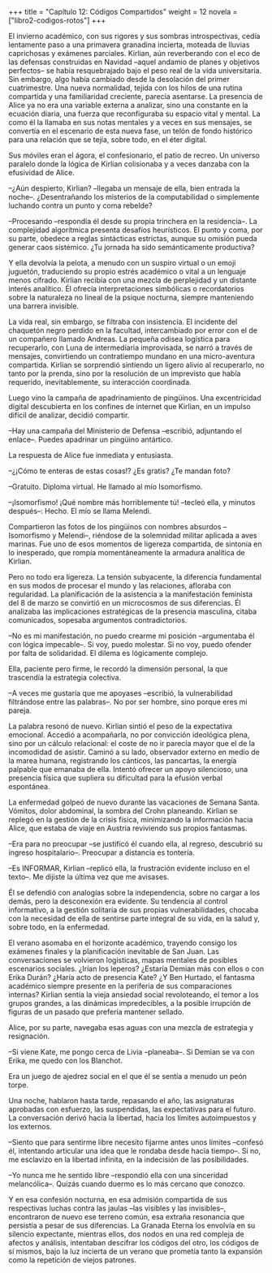 +++
title = "Capítulo 12: Códigos Compartidos"
weight = 12
novela = ["libro2-codigos-rotos"]
+++

El invierno académico, con sus rigores y sus sombras introspectivas, cedía
lentamente paso a una primavera granadina incierta, moteada de lluvias
caprichosas y exámenes parciales. Kirlian, aún reverberando con el eco de las
defensas construidas en Navidad –aquel andamio de planes y objetivos perfectos–
se había resquebrajado bajo el peso real de la vida universitaria. Sin embargo,
algo había cambiado desde la desolación del primer cuatrimestre. Una nueva
normalidad, tejida con los hilos de una rutina compartida y una familiaridad
creciente, parecía asentarse. La presencia de Alice ya no era una variable
externa a analizar, sino una constante en la ecuación diaria, una fuerza que
reconfiguraba su espacio vital y mental. La como él la llamaba
en sus notas mentales y a veces en sus mensajes, se convertía en el escenario de
esta nueva fase, un telón de fondo histórico para una relación que se tejía,
sobre todo, en el éter digital.

Sus móviles eran el ágora, el confesionario, el patio de recreo. Un universo
paralelo donde la lógica de Kirlian colisionaba y a veces danzaba con la
efusividad de Alice.

–¿Aún despierto, Kirlian? –llegaba un mensaje de ella, bien entrada la noche–.
¿Desentrañando los misterios de la computabilidad o simplemente luchando contra
un punto y coma rebelde?

–Procesando –respondía él desde su propia trinchera en la residencia–. La
complejidad algorítmica presenta desafíos heurísticos. El punto y coma, por su
parte, obedece a reglas sintácticas estrictas, aunque su omisión pueda generar
caos sistémico. ¿Tu jornada ha sido semánticamente productiva?

Y ella devolvía la pelota, a menudo con un suspiro virtual o un emoji juguetón,
traduciendo su propio estrés académico o vital a un lenguaje menos cifrado.
Kirlian recibía con una mezcla de perplejidad y un distante interés analítico.
Él ofrecía interpretaciones simbólicas o recordatorios sobre la naturaleza no
lineal de la psique nocturna, siempre manteniendo una barrera invisible.

La vida real, sin embargo, se filtraba con insistencia. El incidente del
chaquetón negro perdido en la facultad, intercambiado por error con el de un
compañero llamado Andreas. La pequeña odisea logística para recuperarlo, con
Luna de intermediaria improvisada, se narró a través de mensajes, convirtiendo
un contratiempo mundano en una micro-aventura compartida. Kirlian se sorprendió
sintiendo un ligero alivio al recuperarlo, no tanto por la prenda, sino por la
resolución de un imprevisto que había requerido, inevitablemente, su interacción
coordinada.

Luego vino la campaña de apadrinamiento de pingüinos. Una excentricidad digital
descubierta en los confines de internet que Kirlian, en un impulso difícil de
analizar, decidió compartir.

–Hay una campaña del Ministerio de Defensa –escribió, adjuntando el enlace–.
Puedes apadrinar un pingüino antártico.

La respuesta de Alice fue inmediata y entusiasta.

–¿¡Cómo te enteras de estas cosas!? ¿Es gratis? ¿Te mandan foto?

–Gratuito. Diploma virtual. He llamado al mío Isomorfismo.

–¡Isomorfismo! ¡Qué nombre más horriblemente tú! –tecleó ella, y minutos
después–: Hecho. El mío se llama Melendi.

Compartieron las fotos de los pingüinos con nombres absurdos –Isomorfismo y
Melendi–, riéndose de la solemnidad militar aplicada a aves marinas. Fue uno de
esos momentos de ligereza compartida, de sintonía en lo inesperado, que rompía
momentáneamente la armadura analítica de Kirlian.

Pero no todo era ligereza. La tensión subyacente, la diferencia fundamental en
sus modos de procesar el mundo y las relaciones, afloraba con regularidad. La
planificación de la asistencia a la manifestación feminista del 8 de marzo se
convirtió en un microcosmos de sus diferencias. Él analizaba las implicaciones
estratégicas de la presencia masculina, citaba comunicados, sopesaba argumentos
contradictorios.

–No es mi manifestación, no puedo crearme mi posición –argumentaba él con lógica
impecable–. Si voy, puedo molestar. Si no voy, puedo ofender por falta de
solidaridad. El dilema es lógicamente complejo.

Ella, paciente pero firme, le recordó la dimensión personal, la que trascendía
la estrategia colectiva.

–A veces me gustaría que me apoyases –escribió, la vulnerabilidad filtrándose
entre las palabras–. No por ser hombre, sino porque eres mi pareja.

La palabra resonó de nuevo. Kirlian sintió el peso de la expectativa emocional.
Accedió a acompañarla, no por convicción ideológica plena, sino por un cálculo
relacional: el coste de no ir parecía mayor que el de la incomodidad de asistir.
Caminó a su lado, observador externo en medio de la marea humana, registrando
los cánticos, las pancartas, la energía palpable que emanaba de ella. Intentó
ofrecer un apoyo silencioso, una presencia física que supliera su dificultad
para la efusión verbal espontánea.

La enfermedad golpeó de nuevo durante las vacaciones de Semana Santa. Vómitos,
dolor abdominal, la sombra del Crohn planeando. Kirlian se replegó en la gestión
de la crisis física, minimizando la información hacia Alice, que estaba de viaje
en Austria reviviendo sus propios fantasmas.

–Era para no preocupar –se justificó él cuando ella, al regreso, descubrió su
ingreso hospitalario–. Preocupar a distancia es tontería.

–Es INFORMAR, Kirlian –replicó ella, la frustración evidente incluso en el
texto–. Me dijiste la última vez que me avisases.

Él se defendió con analogías sobre la independencia, sobre no cargar a los
demás, pero la desconexión era evidente. Su tendencia al control informativo, a
la gestión solitaria de sus propias vulnerabilidades, chocaba con la necesidad
de ella de sentirse parte integral de su vida, en la salud y, sobre todo, en la
enfermedad.

El verano asomaba en el horizonte académico, trayendo consigo los exámenes
finales y la planificación inevitable de San Juan. Las conversaciones se
volvieron logísticas, mapas mentales de posibles escenarios sociales. ¿Irían los
leperos? ¿Estaría Demian más con ellos o con Erika Durán? ¿Haría acto de
presencia Kate? ¿Y Ben Hurtado, el fantasma académico siempre presente en la
periferia de sus comparaciones internas? Kirlian sentía la vieja ansiedad social
revoloteando, el temor a los grupos grandes, a las dinámicas impredecibles, a la
posible irrupción de figuras de un pasado que prefería mantener sellado.

Alice, por su parte, navegaba esas aguas con una mezcla de estrategia y
resignación.

–Si viene Kate, me pongo cerca de Livia –planeaba–. Si Demian se va con Erika,
me quedo con los Blanchot.

Era un juego de ajedrez social en el que él se sentía a menudo un peón torpe.

Una noche, hablaron hasta tarde, repasando el año, las asignaturas aprobadas con
esfuerzo, las suspendidas, las expectativas para el futuro. La conversación
derivó hacia la libertad, hacia los límites autoimpuestos y los externos.

–Siento que para sentirme libre necesito fijarme antes unos límites –confesó él,
intentando articular una idea que le rondaba desde hacía tiempo–. Si no, me
esclavizo en la libertad infinita, en la indecisión de las posibilidades.

–Yo nunca me he sentido libre –respondió ella con una sinceridad melancólica–.
Quizás cuando duermo es lo más cercano que conozco.

Y en esa confesión nocturna, en esa admisión compartida de sus respectivas
luchas contra las jaulas –las visibles y las invisibles–, encontraron de nuevo
ese terreno común, esa extraña resonancia que persistía a pesar de sus
diferencias. La Granada Eterna los envolvía en su silencio expectante, mientras
ellos, dos nodos en una red compleja de afectos y análisis, intentaban descifrar
los códigos del otro, los códigos de sí mismos, bajo la luz incierta de un
verano que prometía tanto la expansión como la repetición de viejos patrones.